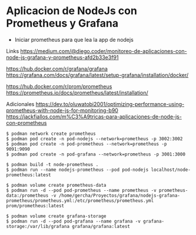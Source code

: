 # Aplicacion de NodeJs con Prometheus y Grafana

- Iniciar prometheus para que lea la app de nodejs

Links
https://medium.com/@diego.coder/monitoreo-de-aplicaciones-con-node-js-grafana-y-prometheus-afd2b33e3f91

https://hub.docker.com/r/grafana/grafana
https://grafana.com/docs/grafana/latest/setup-grafana/installation/docker/

https://hub.docker.com/r/prom/prometheus
https://prometheus.io/docs/prometheus/latest/installation/

Adicionales
https://dev.to/oluwatobi2001/optimizing-performance-using-prometheus-with-node-js-for-monitoring-b90
https://jackfiallos.com/m%C3%A9tricas-para-aplicaciones-de-node-js-con-prometheus

```shell
$ podman network create prometheus 
$ podman pod create -n pod-nodejs --network=prometheus -p 3002:3002 
$ podman pod create -n pod-prometheus --network=prometheus -p 9091:9090 
$ podman pod create -n pod-grafana --network=prometheus -p 3001:3000

$ podman build -t node-prometheus .
$ podman run --name nodejs-prometheus --pod pod-nodejs localhost/node-prometheus:latest

$ podman volume create prometheus-data
$ podman run -d --pod pod-prometheus --name prometheus -v prometheus-data:/prometheus -v /home/gercha/Proyectos/grafana/nodejs-grafana-prometheus/prometheus.yml:/etc/prometheus/prometheus.yml prom/prometheus:latest

$ podman volume create grafana-storage
$ podman run -d --pod pod-grafana --name grafana -v grafana-storage:/var/lib/grafana grafana/grafana:latest
```